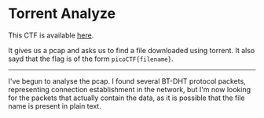 # Torrent Analyze

This CTF is available [here](https://play.picoctf.org/practice/challenge/311?category=4&page=1&solved=1).

It gives us a pcap and asks us to find a file downloaded using torrent. It also sayd that the flag is of the form `picoCTF{filename}`.

---

I've begun to analyse the pcap. I found several BT-DHT protocol packets, representing connection establishment in the network, but I'm now looking for the packets that actually contain the data, as it is possible that the file name is present in plain text.
